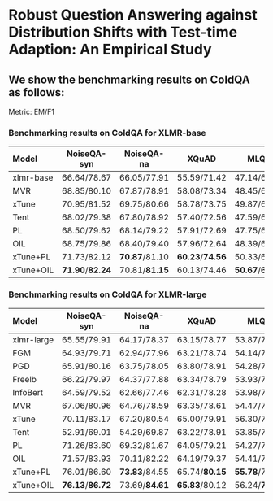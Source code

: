 # Robust Question Answering against Distribution Shifts with Test-time Adaption: An Empirical Study


## We show the benchmarking results on ColdQA as follows:

Metric: EM/F1

### Benchmarking results on ColdQA for XLMR-base

| Model     |     NoiseQA-syn     |   NoiseQA-na    |        XQuAD        |        MLQA         |        MRQA         |         Avg         |
| :-------- | :-----------------: | :-------------: | :-----------------: | :-----------------: | :-----------------: | :-----------------: |
| xlmr-base |     66.64/78.67     |   66.05/77.91   |     55.59/71.42     |     47.14/65.27     |     40.11/52.78     |     55.11/69.21     |
| MVR       |     68.85/80.10     |   67.87/78.91   |     58.08/73.34     |     48.45/66.33     |     41.40/53.84     |     56.93/70.51     |
| xTune     |     70.95/81.52     |   69.75/80.66   |     58.78/73.75     |     49.87/67.76     |     43.36/56.03     |     58.54/71.94     |
| Tent      |     68.02/79.38     |   67.80/78.92   |     57.40/72.56     |     47.59/65.13     |     40.39/52.43     |     56.24/69.68     |
| PL        |     68.50/79.62     |   68.14/79.22   |     57.91/72.69     |     47.75/65.17     |     39.94/52.20     |     56.45/69.78     |
| OIL       |     68.75/79.86     |   68.40/79.40   |     57.96/72.64     |     48.39/66.08     |     41.80/53.92     |     57.06/70.38     |
| xTune+PL  |     71.73/82.12     | **70.87**/81.10 | **60.23**/**74.56** |     50.33/68.10     |     41.14/53.58     |     58.86/71.89     |
| xTune+OIL | **71.90**/**82.24** | 70.81/**81.15** |     60.13/74.46     | **50.67**/**68.53** | **44.65**/**57.00** | **59.63**/**72.68** |



### Benchmarking results on ColdQA for XLMR-large

| Model      |     NoiseQA-syn     |   NoiseQA-na    |      XQuAD      |      MLQA       |        MRQA         |         Avg         |
| :--------- | :-----------------: | :-------------: | :-------------: | :-------------: | :-----------------: | :-----------------: |
| xlmr-large |     65.55/79.91     |   64.17/78.37   |   63.15/78.77   |   53.87/72.58   |     46.18/59.46     |     58.58/73.82     |
| FGM        |     64.93/79.71     |   62.94/77.96   |   63.21/78.74   |   54.14/72.72   |     45.09/58.65     |     58.06/73.56     |
| PGD        |     65.91/80.16     |   63.75/78.05   |   63.80/78.91   |   54.28/72.82   |     46.25/60.19     |     58.80/74.02     |
| Freelb     |     66.22/79.97     |   64.37/77.88   |   63.34/78.79   |   53.93/72.51   |     46.07/59.99     |     58.79/73.83     |
| InfoBert   |     64.59/79.52     |   62.66/77.46   |   62.31/78.28   |   53.98/72.52   |     45.05/59.14     |     57.72/73.39     |
| MVR        |     67.06/80.96     |   64.76/78.59   |   63.35/78.61   |   54.47/72.80   |     47.97/61.60     |     59.52/74.51     |
| xTune      |     70.11/83.17     |   67.20/80.54   |   65.00/79.91   |   56.30/74.33   |     48.94/62.37     |     61.51/76.06     |
| Tent       |     52.91/69.01     |   54.29/69.87   |   63.22/78.91   |   53.85/72.17   |     49.65/62.95     |     54.78/70.58     |
| PL         |     71.26/83.60     |   69.32/81.67   |   64.05/79.21   |   54.27/72.57   |     50.12/63.21     |     61.80/76.05     |
| OIL        |     71.57/83.93     |   70.11/82.22   |   64.19/79.37   |   54.41/72.90   |     49.93/62.55     |     62.04/76.19     |
| xTune+PL   |     76.01/86.60     | **73.83**/84.55 | 65.74/**80.15** | **55.78**/73.92 |     47.29/59.81     |     63.73/77.01     |
| xTune+OIL  | **76.13**/**86.72** | 73.69/**84.61** | **65.83**/80.12 | 56.24/**74.34** | **51.00**/**63.86** | **64.57**/**77.93** |

